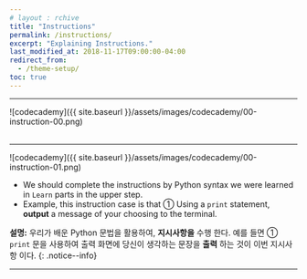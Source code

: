 ```yaml
---
# layout : rchive
title: "Instructions"
permalink: /instructions/
excerpt: "Explaining Instructions."
last_modified_at: 2018-11-17T09:00:00-04:00
redirect_from:
  - /theme-setup/
toc: true
---
```

    
    
    
<hr/>

![codecademy]({{ site.baseurl }}/assets/images/codecademy/00-instruction-00.png)    
<br>
<hr/>

![codecademy]({{ site.baseurl }}/assets/images/codecademy/00-instruction-01.png)    

* We should complete the instructions by Python syntax we were learned in `Learn` parts in the upper step.
* Example, this instruction case is that ① Using a `print` statement, **output** a message of your choosing to the terminal.


**설명:**  우리가 배운 Python 문법을 활용하여, **지시사항을** 수행 한다. 예를 들면 ① `print` 문을 사용하여 출력 화면에 당신이 생각하는 문장을 **출력** 하는 것이 이번 지시사항 이다. 
{: .notice--info}


<hr/>    
<br>    